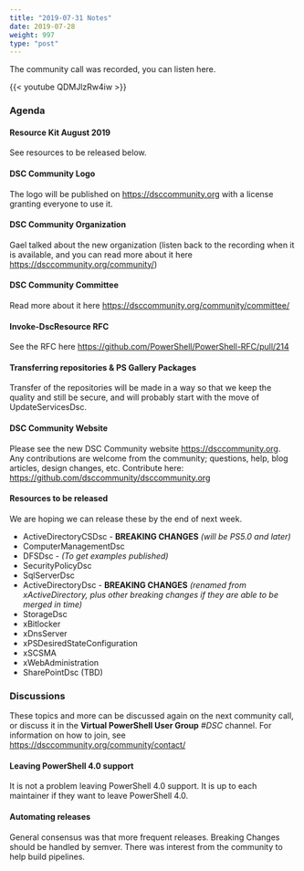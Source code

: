 ```yaml
---
title: "2019-07-31 Notes"
date: 2019-07-28
weight: 997
type: "post"
---
```


The community call was recorded, you can listen here.

{{< youtube QDMJlzRw4iw >}}

### Agenda

#### Resource Kit August 2019

See resources to be released below.

#### DSC Community Logo

The logo will be published on https://dsccommunity.org
with a license granting everyone to use it.

#### DSC Community Organization

Gael talked about the new organization (listen back to the recording when
it is available, and you can read more about it here https://dsccommunity.org/community/)

#### DSC Community Committee

Read more about it here https://dsccommunity.org/community/committee/

#### Invoke-DscResource RFC

See the RFC here https://github.com/PowerShell/PowerShell-RFC/pull/214

#### Transferring repositories & PS Gallery Packages

Transfer of the repositories will be made in a way so that we keep the
quality and still be secure, and will probably start with the move of
UpdateServicesDsc.

#### DSC Community Website

Please see the new DSC Community website https://dsccommunity.org. Any
contributions are welcome from the community; questions, help, blog articles,
design changes, etc. Contribute here: https://github.com/dsccommunity/dsccommunity.org

#### Resources to be released

We are hoping we can release these by the end of next week.

- ActiveDirectoryCSDsc - **BREAKING CHANGES** *(will be PS5.0 and later)*
- ComputerManagementDsc
- DFSDsc - *(To get examples published)*
- SecurityPolicyDsc
- SqlServerDsc
- ActiveDirectoryDsc - **BREAKING CHANGES** *(renamed from xActiveDirectory,
  plus other breaking changes if they are able to be merged in time)*
- StorageDsc
- xBitlocker
- xDnsServer
- xPSDesiredStateConfiguration
- xSCSMA
- xWebAdministration
- SharePointDsc (TBD)

### Discussions

These topics and more can be discussed again on the next community call,
or discuss it in the **Virtual PowerShell User Group** _#DSC_ channel.
For information on how to join, see https://dsccommunity.org/community/contact/

#### Leaving PowerShell 4.0 support

It is not a problem leaving PowerShell 4.0 support. It is up to each maintainer
if they want to leave PowerShell 4.0.

#### Automating releases

General consensus was that more frequent releases. Breaking Changes
should be handled by semver.
There was interest from the community to help build pipelines.
